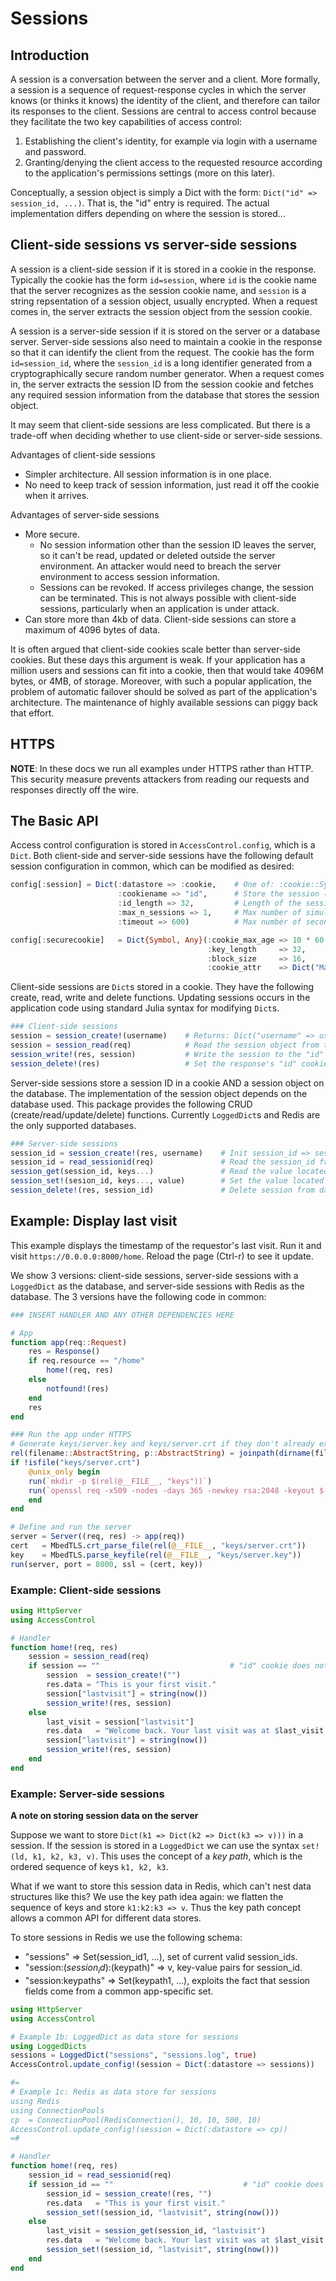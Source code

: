 # Sessions

## Introduction
A session is a conversation between the server and a client. More formally, a session is a sequence of request-response cycles in which the server knows (or thinks it knows) the identity of the client, and therefore can tailor its responses to the client. Sessions are central to access control because they facilitate the two key capabilities of access control:

1. Establishing the client's identity, for example via login with a username and password.
2. Granting/denying the client access to the requested resource according to the application's permissions settings (more on this later).

Conceptually, a session object is simply a Dict with the form: `Dict("id" => session_id, ...)`. That is, the "id" entry is required. The actual implementation differs depending on where the session is stored...

## Client-side sessions vs server-side sessions
A session is a client-side session if it is stored in a cookie in the response. Typically the cookie has the form `id=session`, where `id` is the cookie name that the server recognizes as the session cookie name, and `session` is a string repsentation of a session object, usually encrypted. When a request comes in, the server extracts the session object from the session cookie.

A session is a server-side session if it is stored on the server or a database server. Server-side sessions also need to maintain a cookie in the response so that it can identify the client from the request. The cookie has the form `id=session_id`, where the `session_id` is a long identifier generated from a cryptographically secure random number generator. When a request comes in, the server extracts the session ID from the session cookie and fetches any required session information from the database that stores the session object.

It may seem that client-side sessions are less complicated. But there is a trade-off when deciding whether to use client-side or server-side sessions.

Advantages of client-side sessions

- Simpler architecture. All session information is in one place.
- No need to keep track of session information, just read it off the cookie when it arrives.

Advantages of server-side sessions

- More secure.
    - No session information other than the session ID leaves the server, so it can't be read, updated or deleted outside the server environment. An attacker would need to breach the server environment to access session information.
    - Sessions can be revoked. If access privileges change, the session can be terminated. This is not always possible with client-side sessions, particularly when an application is under attack.
- Can store more than 4kb of data. Client-side sessions can store a maximum of 4096 bytes of data.

It is often argued that client-side cookies scale better than server-side cookies. But these days this argument is weak. If your application has a million users and sessions can fit into a cookie, then that would take 4096M bytes, or 4MB, of storage. Moreover, with such a popular application, the problem of automatic failover should be solved as part of the application's architecture. The maintenance of highly available sessions can piggy back that effort.

## HTTPS

__NOTE__: In these docs we run all examples under HTTPS rather than HTTP. This security measure prevents attackers from reading our requests and responses directly off the wire.

## The Basic API
Access control configuration is stored in `AccessControl.config`, which is a `Dict`. Both client-side and server-side sessions have the following default session configuration in common, which can be modified as desired:
```julia
config[:session] = Dict(:datastore => :cookie,    # One of: :cookie::Symbol, ld::LoggedDict, cp::ConnectionPool
                        :cookiename => "id",      # Store the session (client-side) or session ID (server-side) in the "id" cookie
                        :id_length => 32,         # Length of the session ID in bytes
                        :max_n_sessions => 1,     # Max number of simultaneous sessions for a given user
                        :timeout => 600)          # Max number of seconds between requests in the same session

config[:securecookie]   = Dict{Symbol, Any}(:cookie_max_age => 10 * 60 * 1000,    # Duration of a session's validity in milliseconds
                                            :key_length     => 32,                # Key length for AES 256-bit cipher in CBC mode
                                            :block_size     => 16,                # IV  length for AES 256-bit cipher in CBC mode
                                            :cookie_attr    => Dict("Max-Age" => "600", "Secure" => "", "HttpOnly" => ""))
```

Client-side sessions are `Dict`s stored in a cookie. They have the following create, read, write and delete functions. Updating sessions occurs in the application code using standard Julia syntax for modifying `Dict`s.
```julia
### Client-side sessions
session = session_create!(username)    # Returns: Dict("username" => username, "lastvisit" => string(now()))
session = session_read(req)            # Read the session object from the request's session cookie
session_write!(res, session)           # Write the session to the "id" cookie
session_delete!(res)                   # Set the response's "id" cookie to an invalid state
```

Server-side sessions store a session ID in a cookie AND a session object on the database. The implementation of the session object depends on the database used. This package provides the following CRUD (create/read/update/delete) functions. Currently `LoggedDict`s and Redis are the only supported databases.
```julia
### Server-side sessions
session_id = session_create!(res, username)    # Init session_id => session on the database and set the "id" cookie to session_id
session_id = read_sessionid(req)               # Read the session_id from the "id" cookie
session_get(session_id, keys...)               # Read the value located at the path defined by keys...
session_set!(sesion_id, keys..., value)        # Set the value located at the path defined by keys...
session_delete!(res, session_id)               # Delete session from database and set the response's "id" cookie to an invalid state
```


## Example: Display last visit
This example displays the timestamp of the requestor's last visit. Run it and visit `https://0.0.0.0:8000/home`. Reload the page (Ctrl-r) to see it update.

We show 3 versions: client-side sessions, server-side sessions with a `LoggedDict` as the database, and server-side sessions with Redis as the database. The 3 versions have the following code in common:
```julia
### INSERT HANDLER AND ANY OTHER DEPENDENCIES HERE

# App
function app(req::Request)
    res = Response()
    if req.resource == "/home"
        home!(req, res)
    else
        notfound!(res)
    end
    res
end

### Run the app under HTTPS
# Generate keys/server.key and keys/server.crt if they don't already exist
rel(filename::AbstractString, p::AbstractString) = joinpath(dirname(filename), p)
if !isfile("keys/server.crt")
    @unix_only begin
	run(`mkdir -p $(rel(@__FILE__, "keys"))`)
	run(`openssl req -x509 -nodes -days 365 -newkey rsa:2048 -keyout $(rel(@__FILE__, "keys/server.key")) -out $(rel(@__FILE__, "keys/server.crt"))`)
    end
end

# Define and run the server
server = Server((req, res) -> app(req))
cert   = MbedTLS.crt_parse_file(rel(@__FILE__, "keys/server.crt"))
key    = MbedTLS.parse_keyfile(rel(@__FILE__, "keys/server.key"))
run(server, port = 8000, ssl = (cert, key))
```

### Example: Client-side sessions
```julia
using HttpServer
using AccessControl

# Handler
function home!(req, res)
    session = session_read(req)
    if session == ""                             # "id" cookie does not exist...session hasn't started...start a new session.
        session  = session_create!("")
        res.data = "This is your first visit."
        session["lastvisit"] = string(now())
        session_write!(res, session)
    else
        last_visit = session["lastvisit"]
        res.data   = "Welcome back. Your last visit was at $last_visit."
        session["lastvisit"] = string(now())
        session_write!(res, session)
    end
end
```

### Example: Server-side sessions
__A note on storing session data on the server__

Suppose we want to store `Dict(k1 => Dict(k2 => Dict(k3 => v)))` in a session. If the session is stored in a `LoggedDict` we can use the syntax `set!(ld, k1, k2, k3, v)`. This uses the concept of a _key path_, which is the ordered sequence of keys `k1, k2, k3`.

What if we want to store this session data in Redis, which can't nest data structures like this? We use the key path idea again: we flatten the sequence of keys and store `k1:k2:k3 => v`. Thus the key path concept allows a common API for different data stores.

To store sessions in Redis we use the following schema:

- "sessions" => Set(session_id1, ...),      set of current valid session_ids.
- "session:$(session_id):$(keypath)" => v,  key-value pairs for session_id.
- "session:keypaths" => Set(keypath1, ...), exploits the fact that session fields come from a common app-specific set.
```julia
using HttpServer
using AccessControl

# Example 1b: LoggedDict as data store for sessions
using LoggedDicts
sessions = LoggedDict("sessions", "sessions.log", true)                 # Logging turned off
AccessControl.update_config!(session = Dict(:datastore => sessions))    # Updates default config

#=
# Example 1c: Redis as data store for sessions
using Redis
using ConnectionPools
cp  = ConnectionPool(RedisConnection(), 10, 10, 500, 10)                # Pool of connections to the Redis database
AccessControl.update_config!(session = Dict(:datastore => cp))          # Updates default config
=#

# Handler
function home!(req, res)
    session_id = read_sessionid(req)
    if session_id == ""                             # "id" cookie does not exist...session hasn't started...start a new session.
        session_id = session_create!(res, "")
        res.data   = "This is your first visit."
        session_set!(session_id, "lastvisit", string(now()))
    else
        last_visit = session_get(session_id, "lastvisit")
        res.data   = "Welcome back. Your last visit was at $last_visit."
        session_set!(session_id, "lastvisit", string(now()))
    end
end
```
